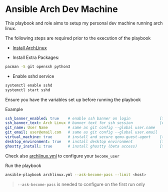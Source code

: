 # Ansible Arch Dev Machine

This playbook and role aims to setup my personal dev machine running arch linux.

The following steps are required prior to the execution of the playbook

- [Install ArchLinux](https://wiki.archlinux.org/title/Installation_guide)

- Install Extra Packages:

```bash
pacman -S git openssh python3
```

- Enable sshd service

```bash
systemctl enable sshd
systemctl start sshd
```

Ensure you have the variables set up before running the playbook

Example

```yaml
ssh_banner_enabled: true    # enable ssh banner on login             [true/false]
ssh_banner_text: Arch Linux # banner text for ssh session            [default:hostname]
git_name: User Name         # same as git config --global user.name
git_email: user@email.com   # same as git config --global user.email
virtual_machine: true       # install and secure qemu-guest-agent    [true/false]
desktop_environment: true   # install desktop environment            [true/false]
ghostty_install: true       # install ghostty (beta access)          [true/false]
```

Check also [archlinux.yml](archlinux.yml) to configure your `become_user`

Run the playbook

```bash
ansible-playbook archlinux.yml --ask-become-pass --limit <host>
```

> `--ask-become-pass` is needed to configure on the first run only

